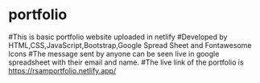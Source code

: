 # portfolio
#This is basic portfolio website uploaded in netlify
#Developed by HTML,CSS,JavaScript,Bootstrap,Google Spread Sheet and Fontawesome Icons
#The message sent by anyone can be seen live in google spreadsheet with their email and name.
#The live link of the portfolio is https://rsamportfolio.netlify.app/
